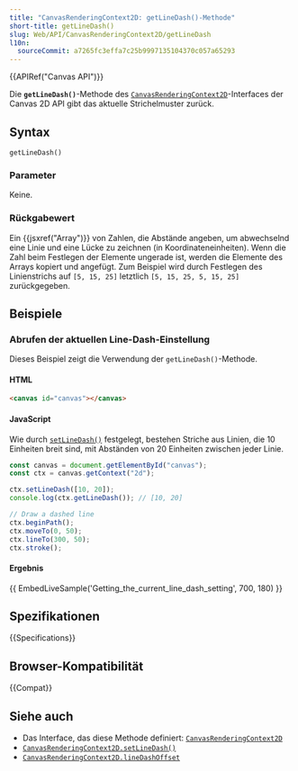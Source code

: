 ```yaml
---
title: "CanvasRenderingContext2D: getLineDash()-Methode"
short-title: getLineDash()
slug: Web/API/CanvasRenderingContext2D/getLineDash
l10n:
  sourceCommit: a7265fc3effa7c25b9997135104370c057a65293
---
```


{{APIRef("Canvas API")}}

Die **`getLineDash()`**-Methode des [`CanvasRenderingContext2D`](/de/docs/Web/API/CanvasRenderingContext2D)-Interfaces der Canvas 2D API gibt das aktuelle Strichelmuster zurück.

## Syntax

```js-nolint
getLineDash()
```

### Parameter

Keine.

### Rückgabewert

Ein {{jsxref("Array")}} von Zahlen, die Abstände angeben, um abwechselnd eine Linie und eine Lücke zu zeichnen (in Koordinateneinheiten). Wenn die Zahl beim Festlegen der Elemente ungerade ist, werden die Elemente des Arrays kopiert und angefügt. Zum Beispiel wird durch Festlegen des Linienstrichs auf `[5, 15, 25]` letztlich `[5, 15, 25, 5, 15, 25]` zurückgegeben.

## Beispiele

### Abrufen der aktuellen Line-Dash-Einstellung

Dieses Beispiel zeigt die Verwendung der `getLineDash()`-Methode.

#### HTML

```html
<canvas id="canvas"></canvas>
```

#### JavaScript

Wie durch [`setLineDash()`](/de/docs/Web/API/CanvasRenderingContext2D/setLineDash) festgelegt, bestehen Striche aus Linien, die 10 Einheiten breit sind, mit Abständen von 20 Einheiten zwischen jeder Linie.

```js
const canvas = document.getElementById("canvas");
const ctx = canvas.getContext("2d");

ctx.setLineDash([10, 20]);
console.log(ctx.getLineDash()); // [10, 20]

// Draw a dashed line
ctx.beginPath();
ctx.moveTo(0, 50);
ctx.lineTo(300, 50);
ctx.stroke();
```

#### Ergebnis

{{ EmbedLiveSample('Getting_the_current_line_dash_setting', 700, 180) }}

## Spezifikationen

{{Specifications}}

## Browser-Kompatibilität

{{Compat}}

## Siehe auch

- Das Interface, das diese Methode definiert: [`CanvasRenderingContext2D`](/de/docs/Web/API/CanvasRenderingContext2D)
- [`CanvasRenderingContext2D.setLineDash()`](/de/docs/Web/API/CanvasRenderingContext2D/setLineDash)
- [`CanvasRenderingContext2D.lineDashOffset`](/de/docs/Web/API/CanvasRenderingContext2D/lineDashOffset)
